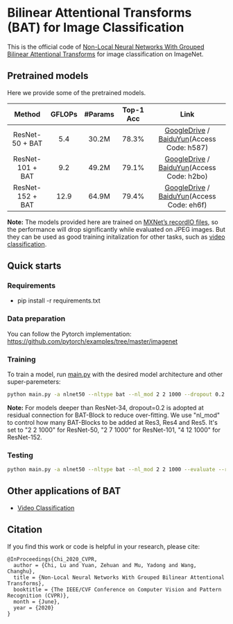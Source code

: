 # Bilinear Attentional Transforms (BAT) for Image Classification

This is the official code of [Non-Local Neural Networks With Grouped Bilinear Attentional Transforms](http://openaccess.thecvf.com/content_CVPR_2020/html/Chi_Non-Local_Neural_Networks_With_Grouped_Bilinear_Attentional_Transforms_CVPR_2020_paper.html) for image classification on ImageNet.

## Pretrained models
Here we provide some of the pretrained models.

| Method | GFLOPs |#Params |Top-1 Acc| Link |
| :--: | :--: | :--: | :--: | :--: |
| ResNet-50 + BAT | 5.4 | 30.2M | 78.3% | [GoogleDrive](https://drive.google.com/file/d/1prEX0xhrwlqLfyMTPXztf0EmqeO0sxgn/view?usp=sharing) / [BaiduYun](https://pan.baidu.com/s/15PJ2L3RbRvquLzJJZKiqUQ)(Access Code: h587) |
| ResNet-101 + BAT | 9.2 | 49.2M | 79.1% | [GoogleDrive](https://drive.google.com/file/d/1OpUN7_4C2XzvXwS6-kvn5Juzp5IE7yoe/view?usp=sharing) / [BaiduYun](https://pan.baidu.com/s/1oHExy1xw6srbzOohrmh1zA)(Access Code: h2bo) |
| ResNet-152 + BAT | 12.9 | 64.9M | 79.4% | [GoogleDrive](https://drive.google.com/file/d/1DgKbFjPTxkzTAuPYQI0RxLHa8htoNrUz/view?usp=sharing) / [BaiduYun](https://pan.baidu.com/s/1H9LbbmCdM83vKTn9yhSixw)(Access Code: eh6f) |

**Note:** The models provided here are trained on [MXNet’s recordIO files](https://docs.nvidia.com/deeplearning/dali/user-guide/docs/examples/general/data_loading/dataloading_recordio.html), so the performance will drop significantly while evaluated on JPEG images. But they can be used as good training initalization for other tasks, such as [video classification](https://github.com/BA-Transform/BAT-Video-Classification).

## Quick starts
### Requirements

- pip install -r requirements.txt

### Data preparation
You can follow the Pytorch implementation:
https://github.com/pytorch/examples/tree/master/imagenet

### Training

To train a model, run [main.py](main.py) with the desired model architecture and other super-paremeters:

```bash
python main.py -a nlnet50 --nltype bat --nl_mod 2 2 1000 --dropout 0.2 [imagenet-folder with train and val folders]
```
**Note:** For models deeper than ResNet-34, dropout=0.2 is adopted at residual connection for BAT-Block to reduce over-fitting. 
We use "nl_mod" to control how many BAT-Blocks to be added at Res3, Res4 and Res5. It's set to "2 2 1000" for ResNet-50, "2 7 1000" for ResNet-101, "4 12 1000" for ResNet-152.

### Testing
```bash
python main.py -a nlnet50 --nltype bat --nl_mod 2 2 1000 --evaluate --resume PATH/TO/CHECKPOINT [imagenet-folder with train and val folders]
```

## Other applications of BAT
* [Video Classification](https://github.com/BA-Transform/BAT-Video-Classification)

## Citation
If you find this work or code is helpful in your research, please cite:
````
@InProceedings{Chi_2020_CVPR,
  author = {Chi, Lu and Yuan, Zehuan and Mu, Yadong and Wang, Changhu},
  title = {Non-Local Neural Networks With Grouped Bilinear Attentional Transforms},
  booktitle = {The IEEE/CVF Conference on Computer Vision and Pattern Recognition (CVPR)},
  month = {June},
  year = {2020}
}
````
